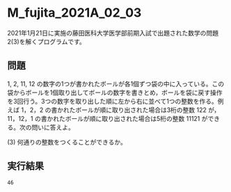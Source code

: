 # M_fujita_2021A_02_03

2021年1月21日に実施の藤田医科大学医学部前期入試で出題された数学の問題2(3)を解くプログラムです。

## 問題
1, 2, 11, 12 の数字の1つが書かれたボールが各1個ずつ袋の中に入っている。この袋からボールを1個取り出してボールの数字を書きとめ，ボールを袋に戻す操作を3回行う。3つの数字を取り出した順に左から右に並べて1つの整数を作る。例えば 1，2，2 の書かれたボールが順に取り出された場合は3桁の整数 122 が，11，12，1 の書かれたボールが順に取り出された場合は5桁の整数 11121 ができる。次の問いに答えよ。

(3) 何通りの整数をつくることができるか。


## 実行結果
```
46
```
